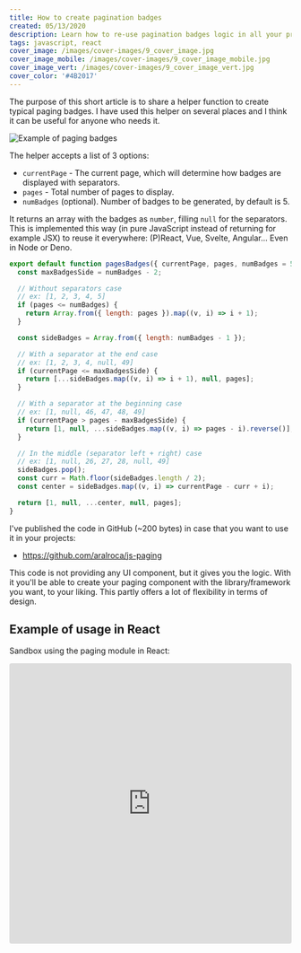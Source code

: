```yaml
---
title: How to create pagination badges
created: 05/13/2020
description: Learn how to re-use pagination badges logic in all your projects.
tags: javascript, react
cover_image: /images/cover-images/9_cover_image.jpg
cover_image_mobile: /images/cover-images/9_cover_image_mobile.jpg
cover_image_vert: /images/cover-images/9_cover_image_vert.jpg
cover_color: '#4B2017'
---
```


The purpose of this short article is to share a helper function to create typical paging badges. I have used this helper on several places and I think it can be useful for anyone who needs it.

<img src="/images/blog-images/39.gif" alt="Example of paging badges" class="center" />


The helper accepts a list of 3 options:

* `currentPage` - The current page, which will determine how badges are displayed with separators.
* `pages` - Total number of pages to display.
* `numBadges` (optional). Number of badges to be generated, by default is 5.

 It returns an array with the badges as `number`, filling `null` for the separators. This is implemented this way (in pure JavaScript instead of returning for example JSX) to reuse it everywhere: (P)React, Vue, Svelte, Angular... Even in Node or Deno.

```js
export default function pagesBadges({ currentPage, pages, numBadges = 5 }) {
  const maxBadgesSide = numBadges - 2;

  // Without separators case
  // ex: [1, 2, 3, 4, 5]
  if (pages <= numBadges) {
    return Array.from({ length: pages }).map((v, i) => i + 1);
  }

  const sideBadges = Array.from({ length: numBadges - 1 });

  // With a separator at the end case
  // ex: [1, 2, 3, 4, null, 49]
  if (currentPage <= maxBadgesSide) {
    return [...sideBadges.map((v, i) => i + 1), null, pages];
  }

  // With a separator at the beginning case
  // ex: [1, null, 46, 47, 48, 49]
  if (currentPage > pages - maxBadgesSide) {
    return [1, null, ...sideBadges.map((v, i) => pages - i).reverse()];
  }

  // In the middle (separator left + right) case
  // ex: [1, null, 26, 27, 28, null, 49]
  sideBadges.pop();
  const curr = Math.floor(sideBadges.length / 2);
  const center = sideBadges.map((v, i) => currentPage - curr + i);

  return [1, null, ...center, null, pages];
}
```

I've published the code in GitHub (~200 bytes) in case that you want to use it in your projects:

* https://github.com/aralroca/js-paging

This code is not providing any UI component, but it gives you the logic. With it you'll be able to create your paging component with the library/framework you want, to your liking. This partly offers a lot of flexibility in terms of design.

## Example of usage in React

Sandbox using the paging module in React:

<iframe
  src="https://codesandbox.io/embed/js-paging-j4hvd?fontsize=14&hidenavigation=1&theme=dark"
  style="width:100%; height:500px; border:0; border-radius: 4px; overflow:hidden;"
  title="js-paging"
  allow="accelerometer; ambient-light-sensor; camera; encrypted-media; geolocation; gyroscope; hid; microphone; midi; payment; usb; vr"
  sandbox="allow-forms allow-modals allow-popups allow-presentation allow-same-origin allow-scripts"
></iframe>
